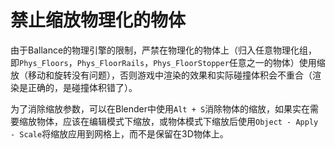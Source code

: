 # 禁止缩放物理化的物体

由于Ballance的物理引擎的限制，严禁在物理化的物体上（归入任意物理化组，即`Phys_Floors`，`Phys_FloorRails`，`Phys_FloorStopper`任意之一的物体）使用缩放（移动和旋转没有问题），否则游戏中渲染的效果和实际碰撞体积会不重合（渲染是正确的，是碰撞体积错了）。

为了消除缩放参数，可以在Blender中使用`Alt + S`消除物体的缩放，如果实在需要缩放物体，应该在编辑模式下缩放，或物体模式下缩放后使用`Object - Apply - Scale`将缩放应用到网格上，而不是保留在3D物体上。
